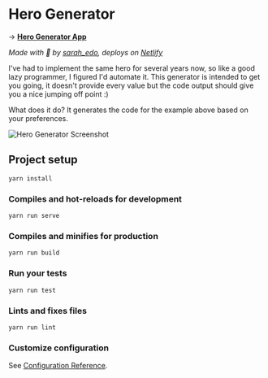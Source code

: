 # Hero Generator

→ **[Hero Generator App](https://hero-generator.netlify.app/)**

_Made with 🌮 by [sarah_edo](https://twitter.com/sarah_edo), deploys on [Netlify](https://www.netlify.com/?utm_source=proj&amp;utm_medium=hero-sd&amp;utm_campaign=devex)_

I've had to implement the same hero for several years now, so like a good lazy programmer, I figured I'd automate it. This generator is intended to get you going, it doesn't provide every value but the code output should give you a nice jumping off point :)

What does it do? It generates the code for the example above based on your preferences.

![Hero Generator Screenshot](https://s3-us-west-2.amazonaws.com/s.cdpn.io/28963/hero-og.png "Hero Generator Screenshot")


## Project setup
```
yarn install
```

### Compiles and hot-reloads for development
```
yarn run serve
```

### Compiles and minifies for production
```
yarn run build
```

### Run your tests
```
yarn run test
```

### Lints and fixes files
```
yarn run lint
```

### Customize configuration
See [Configuration Reference](https://cli.vuejs.org/config/).

